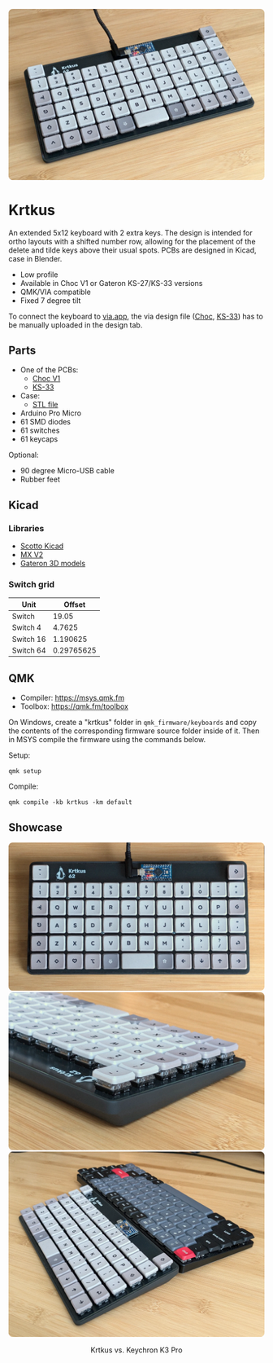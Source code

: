 ![](images/1.webp)

# Krtkus

An extended 5x12 keyboard with 2 extra keys. The design is intended for ortho layouts with a shifted number row, allowing for the placement of the delete and tilde keys above their usual spots. PCBs are designed in Kicad, case in Blender.

- Low profile
- Available in Choc V1 or Gateron KS-27/KS-33 versions
- QMK/VIA compatible
- Fixed 7 degree tilt

To connect the keyboard to [via.app](https://usevia.app), the via design file ([Choc](production/choc_v1/choc_via_design.json), [KS-33](production/gateron_ks33/gateron_via_design.json)) has to be manually uploaded in the design tab.

## Parts

- One of the PCBs:
    - [Choc V1](production/choc_v1/choc_pcb)
    - [KS-33](production/gateron_ks33/gateron_pcb)
- Case: 
    - [STL file](production/krtkus_case.stl)
- Arduino Pro Micro
- 61 SMD diodes
- 61 switches
- 61 keycaps

Optional:

- 90 degree Micro-USB cable
- Rubber feet


## Kicad

### Libraries

- [Scotto Kicad](https://github.com/joe-scotto/scottokeebs/tree/main/Extras/ScottoKicad)
- [MX V2](https://github.com/ai03-2725/MX_V2)
- [Gateron 3D models](https://www.gateron.com/pages/3d)

### Switch grid

| Unit | Offset |
| --- | --- |
| Switch | 19.05 |
| Switch 4 | 4.7625 |
| Switch 16 | 1.190625 |
| Switch 64 | 0.29765625 |

## QMK

- Compiler: https://msys.qmk.fm
- Toolbox: https://qmk.fm/toolbox

On Windows, create a "krtkus" folder in `qmk_firmware/keyboards` and copy the contents of the corresponding firmware source folder inside of it. Then in MSYS compile the firmware using the commands below.

Setup:

```
qmk setup
```

Compile:

```
qmk compile -kb krtkus -km default
```

## Showcase

![](images/2.webp)
![](images/3.webp)
![](images/4.webp)
<p align="center">Krtkus vs. Keychron K3 Pro</p>